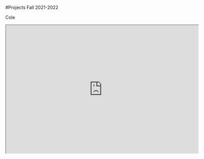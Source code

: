 #Projects Fall 2021-2022


Cole

<iframe src="https://editor.p5js.org/dubbeldec/full/kPHDALy-B" width = "600 px" height = "400px"></iframe>
